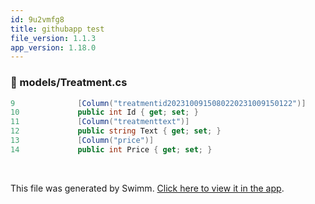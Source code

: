 ```yaml
---
id: 9u2vmfg8
title: githubapp test
file_version: 1.1.3
app_version: 1.18.0
---
```


<!-- NOTE-swimm-snippet: the lines below link your snippet to Swimm -->
### 📄 models/Treatment.cs
```c#
9              [Column("treatmentid2023100915080220231009150122")]
10             public int Id { get; set; }
11             [Column("treatmenttext")]
12             public string Text { get; set; }
13             [Column("price")]
14             public int Price { get; set; }
```

<br/>

This file was generated by Swimm. [Click here to view it in the app](https://swimm-web-app.web.app/repos/Z2l0aHViJTNBJTNBY3NoYXJwLXNoYXVsLXRlc3QlM0ElM0Fzd2ltbWlv/docs/9u2vmfg8).
